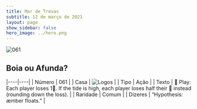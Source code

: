 ```yaml
---
title: Mar de Trevas
subtitle: 12 de março de 2021
layout: page
show_sidebar: false
hero_image: ../hero.png
---
```


![061](https://cdn.keyforgegame.com/media/card_front/pt/496_061_J72MCX874FM9_pt.png)

## Boia ou Afunda?

|----|----|
| Número | 061 |
| Casa | ![Logos](https://archonarcana.com/images/thumb/c/ce/Logos.png/22px-Logos.png "Logos") |
| Tipo | Ação |
| Texto |  Play: Each player loses 1. If the tide is high, each player loses half their  instead (rounding down the loss). |
| Raridade | Comum |
| Dizeres | “Hypothesis: æmber floats.” |
